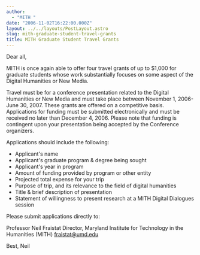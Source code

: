 ```yaml
---
author:
  - "MITH "
date: "2006-11-02T16:22:00.000Z"
layout: ../../layouts/PostLayout.astro
slug: mith-graduate-student-travel-grants
title: MITH Graduate Student Travel Grants
---
```


Dear all,

MITH is once again able to offer four travel grants of up to \$1,000 for graduate students whose work substantially focuses on some aspect of the Digital Humanities or New Media.

Travel must be for a conference presentation related to the Digital Humanities or New Media and must take place between November 1, 2006-June 30, 2007. These grants are offered on a competitive basis. Applications for funding must be submitted electronically and must be received no later than December 4, 2006. Please note that funding is contingent upon your presentation being accepted by the Conference organizers.

Applications should include the following:

- Applicant's name
- Applicant's graduate program & degree being sought
- Applicant's year in program
- Amount of funding provided by program or other entity
- Projected total expense for your trip
- Purpose of trip, and its relevance to the field of digital humanities
- Title & brief description of presentation
- Statement of willingness to present research at a MITH Digital Dialogues session

Please submit applications directly to:

Professor Neil Fraistat Director, Maryland Institute for Technology in the Humanities (MITH) [fraistat@umd.edu](mailto:fraistat@umd.edu)

Best, Neil
